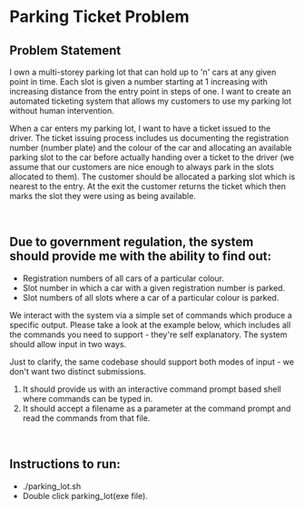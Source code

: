 # Parking Ticket Problem

## Problem Statement
 
I own a multi-storey parking lot that can hold up to 'n' cars at any given point in time.
Each slot is given a number starting at 1 increasing with increasing distance from the
entry point in steps of one. I want to create an automated ticketing system that allows
my customers to use my parking lot without human intervention.

When a car enters my parking lot, I want to have a ticket issued to the driver. The ticket
issuing process includes us documenting the registration number (number plate) and
the colour of the car and allocating an available parking slot to the car before actually
handing over a ticket to the driver (we assume that our customers are nice enough to
always park in the slots allocated to them). The customer should be allocated a parking
slot which is nearest to the entry. At the exit the customer returns the ticket which then
marks the slot they were using as being available.

<br/>

## Due to government regulation, the system should provide me with the ability to find out:

- Registration numbers of all cars of a particular colour.
- Slot number in which a car with a given registration number is parked.
- Slot numbers of all slots where a car of a particular colour is parked.

We interact with the system via a simple set of commands which produce a specific
output. Please take a look at the example below, which includes all the commands you
need to support - they're self explanatory. The system should allow input in two ways.

Just to clarify, the same codebase should support both modes of input - we don't want
two distinct submissions.

1) It should provide us with an interactive command prompt based shell where
commands can be typed in. <br/>
2) It should accept a filename as a parameter at the command prompt and read the
commands from that file. <br/>
 
<br/>

## Instructions to run: 

- ./parking_lot.sh
- Double click parking_lot(exe file).

<br/>

